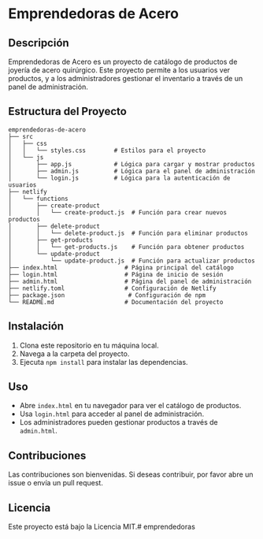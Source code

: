 # Emprendedoras de Acero

## Descripción
Emprendedoras de Acero es un proyecto de catálogo de productos de joyería de acero quirúrgico. Este proyecto permite a los usuarios ver productos, y a los administradores gestionar el inventario a través de un panel de administración.

## Estructura del Proyecto
```
emprendedoras-de-acero
├── src
│   ├── css
│   │   └── styles.css        # Estilos para el proyecto
│   └── js
│       ├── app.js            # Lógica para cargar y mostrar productos
│       ├── admin.js          # Lógica para el panel de administración
│       └── login.js          # Lógica para la autenticación de usuarios
├── netlify
│   └── functions
│       ├── create-product
│       │   └── create-product.js  # Función para crear nuevos productos
│       ├── delete-product
│       │   └── delete-product.js  # Función para eliminar productos
│       ├── get-products
│       │   └── get-products.js    # Función para obtener productos
│       └── update-product
│           └── update-product.js  # Función para actualizar productos
├── index.html                   # Página principal del catálogo
├── login.html                   # Página de inicio de sesión
├── admin.html                   # Página del panel de administración
├── netlify.toml                 # Configuración de Netlify
├── package.json                  # Configuración de npm
└── README.md                    # Documentación del proyecto
```

## Instalación
1. Clona este repositorio en tu máquina local.
2. Navega a la carpeta del proyecto.
3. Ejecuta `npm install` para instalar las dependencias.

## Uso
- Abre `index.html` en tu navegador para ver el catálogo de productos.
- Usa `login.html` para acceder al panel de administración.
- Los administradores pueden gestionar productos a través de `admin.html`.

## Contribuciones
Las contribuciones son bienvenidas. Si deseas contribuir, por favor abre un issue o envía un pull request.

## Licencia
Este proyecto está bajo la Licencia MIT.#   e m p r e n d e d o r a s  
 